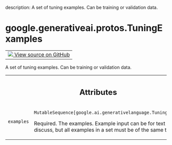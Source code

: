 description: A set of tuning examples. Can be training or validation data.

<div itemscope itemtype="http://developers.google.com/ReferenceObject">
<meta itemprop="name" content="google.generativeai.protos.TuningExamples" />
<meta itemprop="path" content="Stable" />
</div>

# google.generativeai.protos.TuningExamples

<!-- Insert buttons and diff -->

<table class="tfo-notebook-buttons tfo-api nocontent">
<td>
  <a target="_blank" href="https://github.com/googleapis/google-cloud-python/tree/main/packages/google-ai-generativelanguage/google/ai/generativelanguage_v1beta/types/tuned_model.py#L364-L378">
    <img src="https://www.tensorflow.org/images/GitHub-Mark-32px.png" />
    View source on GitHub
  </a>
</td>
</table>



A set of tuning examples. Can be training or validation data.

<!-- Placeholder for "Used in" -->




<!-- Tabular view -->
 <table class="responsive fixed orange">
<colgroup><col width="214px"><col></colgroup>
<tr><th colspan="2"><h2 class="add-link">Attributes</h2></th></tr>

<tr>
<td>

`examples`<a id="examples"></a>

</td>
<td>

`MutableSequence[google.ai.generativelanguage.TuningExample]`

Required. The examples. Example input can be
for text or discuss, but all examples in a set
must be of the same type.

</td>
</tr>
</table>



